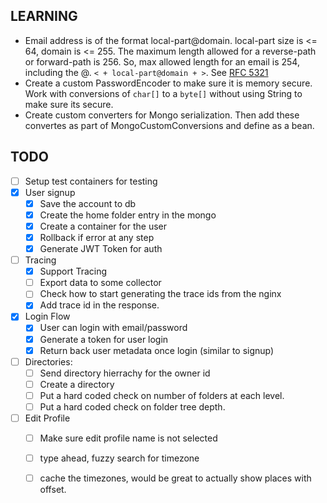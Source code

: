 ## LEARNING

- Email address is of the format local-part@domain. local-part size is <= 64, domain 
is <= 255. The maximum length allowed for a reverse-path or forward-path is 256. 
So, max allowed length for an email is 254, including the @. `< + local-part@domain + >`. 
See [RFC 5321](https://datatracker.ietf.org/doc/html/rfc5321#section-4.5.3.1)
- Create a custom PasswordEncoder to make sure it is memory secure. Work with 
conversions of `char[]` to a `byte[]` without using String to make sure its secure.
- Create custom converters for Mongo serialization. Then add these convertes as part of MongoCustomConversions and define as a bean.

## TODO

- [ ] Setup test containers for testing
- [X] User signup
    - [X] Save the account to db
    - [X] Create the home folder entry in the mongo
    - [X] Create a container for the user
    - [X] Rollback if error at any step
    - [X] Generate JWT Token for auth
- [ ] Tracing
    - [X] Support Tracing
    - [ ] Export data to some collector
    - [ ] Check how to start generating the trace ids from the nginx
    - [X] Add trace id in the response.
- [X] Login Flow
    - [X] User can login with email/password
    - [X] Generate a token for user login
    - [X] Return back user metadata once login (similar to signup)
- [ ] Directories:
    - [ ] Send directory hierrachy for the owner id
    - [ ] Create a directory
    - [ ] Put a hard coded check on number of folders at each level.
    - [ ] Put a hard coded check on folder tree depth.
- [ ] Edit Profile
    - [ ] Make sure edit profile name is not selected
    - [ ] type ahead, fuzzy search for timezone
    - [ ] cache the timezones, would be great to actually show places with offset.

